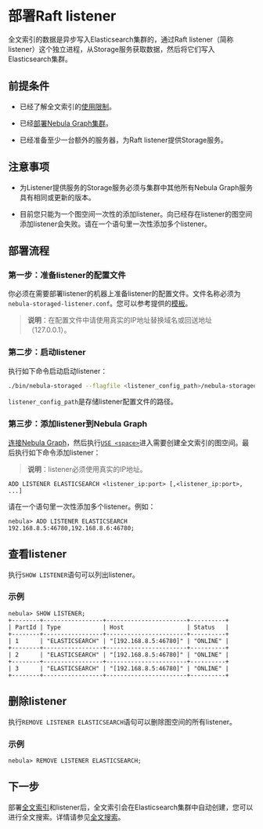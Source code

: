 # 部署Raft listener

全文索引的数据是异步写入Elasticsearch集群的，通过Raft listener（简称listener）这个独立进程，从Storage服务获取数据，然后将它们写入Elasticsearch集群。

## 前提条件

- 已经了解全文索引的[使用限制](../../4.deployment-and-installation/6.deploy-text-based-index/1.text-based-index-restrictions.md)。

- 已经[部署Nebula Graph集群](../deploy-nebula-graph-cluster.md)。

- 已经准备至少一台额外的服务器，为Raft listener提供Storage服务。

## 注意事项

- 为Listener提供服务的Storage服务必须与集群中其他所有Nebula Graph服务具有相同或更新的版本。

- 目前您只能为一个图空间一次性的添加listener。向已经存在listener的图空间添加listener会失败。请在一个语句里一次性添加多个listener。

## 部署流程

### 第一步：准备listener的配置文件

你必须在需要部署listener的机器上准备listener的配置文件。文件名称必须为`nebula-storaged-listener.conf`。您可以参考提供的[模板](https://github.com/vesoft-inc/nebula-storage/blob/master/conf/nebula-storaged-listener.conf.production)。

>**说明**：在配置文件中请使用真实的IP地址替换域名或回送地址（127.0.0.1）。

### 第二步：启动listener

执行如下命令启动启动listener：

```bash
./bin/nebula-storaged --flagfile <listener_config_path>/nebula-storaged-listener.conf
```

`listener_config_path`是存储listener配置文件的路径。

### 第三步：添加listener到Nebula Graph

[连接Nebula Graph](../../2.quick-start/3.connect-to-nebula-graph.md)，然后执行[`USE <space>`](../../3.ngql-guide/9.space-statements/2.use-space.md)进入需要创建全文索引的图空间。最后执行如下命令添加listener：

>**说明**：listener必须使用真实的IP地址。

```ngql
ADD LISTENER ELASTICSEARCH <listener_ip:port> [,<listener_ip:port>, ...]
```

请在一个语句里一次性添加多个listener。例如：

```ngql
nebula> ADD LISTENER ELASTICSEARCH 192.168.8.5:46780,192.168.8.6:46780;
```

## 查看listener

执行`SHOW LISTENER`语句可以列出listener。

### 示例

```ngql
nebula> SHOW LISTENER;
+--------+-----------------+-----------------------+----------+
| PartId | Type            | Host                  | Status   |
+--------+-----------------+-----------------------+----------+
| 1      | "ELASTICSEARCH" | "[192.168.8.5:46780]" | "ONLINE" |
+--------+-----------------+-----------------------+----------+
| 2      | "ELASTICSEARCH" | "[192.168.8.5:46780]" | "ONLINE" |
+--------+-----------------+-----------------------+----------+
| 3      | "ELASTICSEARCH" | "[192.168.8.5:46780]" | "ONLINE" |
+--------+-----------------+-----------------------+----------+
```

## 删除listener

执行`REMOVE LISTENER ELASTICSEARCH`语句可以删除图空间的所有listener。

### 示例

```ngql
nebula> REMOVE LISTENER ELASTICSEARCH;
```

## 下一步

部署[全文索引](2.deploy-es.md)和listener后，全文索引会在Elasticsearch集群中自动创建，您可以进行全文搜索。详情请参见[全文搜索](../../3.ngql-guide/15.full-text-index-statements/1.search-with-text-based-index.md)。